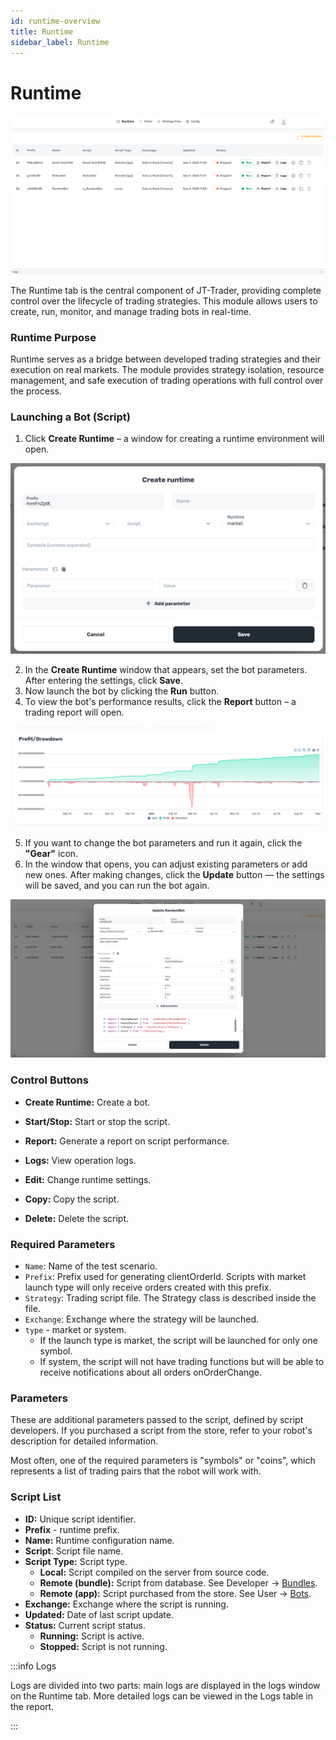 ```yaml
---
id: runtime-overview
title: Runtime
sidebar_label: Runtime
---
```


# Runtime

![Runtime](/images/1-Runtime.png)

The Runtime tab is the central component of JT-Trader, providing complete control over the lifecycle of trading strategies. This module allows users to create, run, monitor, and manage trading bots in real-time.

### Runtime Purpose

Runtime serves as a bridge between developed trading strategies and their execution on real markets. The module provides strategy isolation, resource management, and safe execution of trading operations with full control over the process.


### Launching a Bot (Script)

1. Click **Create Runtime** – a window for creating a runtime environment will open.

![Create-Runtime](/images/2-Create-Runtime.png)

2. In the **Create Runtime** window that appears, set the bot parameters. After entering the settings, click **Save**.
3. Now launch the bot by clicking the **Run** button.
4. To view the bot's performance results, click the **Report** button – a trading report will open.

![Runtime-Report](/images/1-1-Runtime-Report.png)

5. If you want to change the bot parameters and run it again, click the **"Gear"** icon.
6. In the window that opens, you can adjust existing parameters or add new ones.
   After making changes, click the **Update** button — the settings will be saved, and you can run the bot again.

![Runtime-Report](/images/1-2-Runtime-Update.png)

### Control Buttons

- **Create Runtime:** Create a bot.
	
- **Start/Stop:** Start or stop the script.
    
- **Report:** Generate a report on script performance.
    
- **Logs:** View operation logs.
    
- **Edit:** Change runtime settings.
    
- **Copy:** Copy the script.
    
- **Delete:** Delete the script.


### **Required Parameters**

* `Name`: Name of the test scenario.
* `Prefix`: Prefix used for generating clientOrderId. Scripts with market launch type will only receive orders created with this prefix.
* `Strategy`: Trading script file. The Strategy class is described inside the file.
* `Exchange`: Exchange where the strategy will be launched.
* `type` - market or system.
  * If the launch type is market, the script will be launched for only one symbol.
  * If system, the script will not have trading functions but will be able to receive notifications about all orders onOrderChange.

### Parameters

These are additional parameters passed to the script, defined by script developers. If you purchased a script from the store, refer to your robot's description for detailed information.

Most often, one of the required parameters is "symbols" or "coins", which represents a list of trading pairs that the robot will work with.

### Script List

* **ID:** Unique script identifier.
* **Prefix** - runtime prefix.
* **Name:** Runtime configuration name.
* **Script**: Script file name.
* **Script Type:** Script type.
  * **Local:** Script compiled on the server from source code.
  * **Remote (bundle):** Script from database. See Developer -> [Bundles](../../jt-lab-dashboard/developer-zone#bundles).
  * **Remote (app):** Script purchased from the store. See User -> [Bots](../../jt-lab-dashboard/user-zone#bots).
* **Exchange:** Exchange where the script is running.
* **Updated:** Date of last script update.
* **Status:** Current script status.
  * **Running:** Script is active.
  * **Stopped:** Script is not running.


:::info Logs

Logs are divided into two parts: main logs are displayed in the logs window on the Runtime tab. More detailed logs can be viewed in the Logs table in the report.

:::
